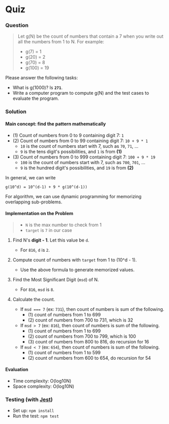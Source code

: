 # Quiz

### Question

> Let g(N) be the count of numbers that contain a 7 when you write out all the numbers from 1 to N.
> For example:
>
> - g(7) = 1
> - g(20) = 2
> - g(70) = 8
> - g(100) = 19

Please answer the following tasks:

- What is g(1000)? Is **`271`**.
- Write a computer program to compute g(N) and the test cases to evaluate the program.

### Solution

#### Main concept: find the pattern mathematically

- (1) Count of numbers from 0 to 9 containing digit 7: `1`
- (2) Count of numbers from 0 to 99 containing digit 7: `10 + 9 * 1`
  - `10` is the count of numbers start with 7, such as `70`, `71`, ...
  - `9` is the tens digit's possibilities, and `1` is from **(1)**
- (3) Count of numbers from 0 to 999 containing digit 7: `100 + 9 * 19`
  - `100` is the count of numbers start with 7, such as `700`, `701`, ...
  - `9` is the hundred digit's possibilities, and `19` is from **(2)**

In general, we can write

```
g(10^d) = 10^(d-1) + 9 * g(10^(d-1))
```

For algorithm, we can use dynamic programming for memorizing overlapping sub-problems.

#### Implementation on the Problem

> - `N` is the max number to check from 1
> - `target` is `7` in our case

1. Find N's **digit - 1**. Let this value be `d`.

   - For `816`, `d` is `2`.

2. Compute count of numbers with `target` from 1 to (10^d - 1).

   - Use the above formula to generate memorized values.

3. Find the Most Significant Digit (`msd`) of N.

   - For `816`, `msd` is `8`.

4. Calculate the count.
   - If `msd === 7` (ex: `731`), then count of numbers is sum of the following.
     - (1) count of numbers from 1 to 699
     - (2) count of numbers from 700 to 731, which is 32
   - If `msd > 7` (ex: `816`), then count of numbers is sum of the following.
     - (1) count of numbers from 1 to 699
     - (2) count of numbers from 700 to 799, which is 100
     - (3) count of numbers from 800 to 816, do recursion for 16
   - If `msd < 7` (ex: `654`), then count of numbers is sum of the following.
     - (1) count of numbers from 1 to 599
     - (2) count of numbers from 600 to 654, do recursion for 54

#### Evaluation

- Time complexity: O(log10N)
- Space complexity: O(log10N)

### Testing (with [Jest](https://jestjs.io/))

- Set up: `npm install`
- Run the test: `npm test`
